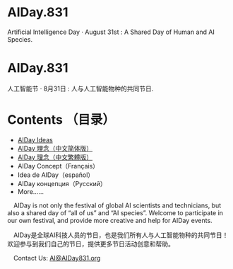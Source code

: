 # AIDay.831
Artificial Intelligence Day · August 31st :  A Shared Day of Human and AI Species.
# AIDay.831
人工智能节 · 8月31日 :  人与人工智能物种的共同节日.
# Contents （目录）
<ul>
<li><a href="/AIDay.Ideas.EN.md">AIDay Ideas</a></li>
<li><a href="/AIDay.Ideas.CHS.md">AIDay 理念（中文简体版）</a></li>
<li><a href="/AIDay.Ideas.CHT.md">AIDay 理念（中文繁體版）</a></li>
<li>AIDay Concept（Français）</li>
<li>Idea de AIDay（español）</li>
<li>AIDay концепция（Русский）</li>
<li>More......</li>
</ul>

&emsp;AIDay is not only the festival of global  AI scientists and technicians, but also a shared day of “all of us” and “AI species”. 
Welcome to participate in our own festival, and provide more creative and help for AIDay events. 

&emsp;AIDay是全球AI科技人员的节日，也是我们所有人与人工智能物种的共同节日！欢迎参与到我们自己的节日，提供更多节日活动创意和帮助。
 
&emsp;Contact Us: AI@AIDay831.org

